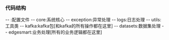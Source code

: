 ### 代码结构
-- :配置文件
-- core:系统核心
    -- exception:异常处理
    -- logs:日志处理
    -- utils:工具类
        -- kafka:kafka包[和kafka的所有操作都在这里]
-- datasets:数据集处理
-- edgesmart:业务处理[所有的业务逻辑都在这里]

    

